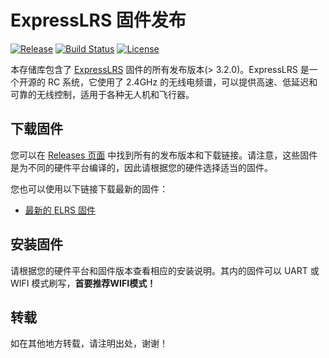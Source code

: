 # ExpressLRS 固件发布

[![Release](https://img.shields.io/github/v/release/L1cardo/ELRS-Firmware-Release?style=flat-square)](https://github.com/L1cardo/ELRS-Firmware-Release/releases)
[![Build Status](https://img.shields.io/github/actions/workflow/status/L1cardo/ELRS-Firmware-Release/build.yml?label=%E7%BC%96%E8%AF%91%E6%9C%80%E6%96%B0%E7%89%88ELRS%E5%9B%BA%E4%BB%B6&style=flat-square)](https://github.com/L1cardo/ELRS-Firmware-Release/actions)
[![License](https://img.shields.io/github/license/L1cardo/ELRS-Firmware-Release?style=flat-square)](https://github.com/L1cardo/ELRS-Firmware-Release/blob/master/LICENSE)

本存储库包含了 [ExpressLRS](https://github.com/ExpressLRS/ExpressLRS) 固件的所有发布版本(> 3.2.0)。ExpressLRS 是一个开源的 RC 系统，它使用了 2.4GHz 的无线电频谱，可以提供高速、低延迟和可靠的无线控制，适用于各种无人机和飞行器。

## 下载固件

您可以在 [Releases 页面](https://github.com/L1cardo/ELRS-Firmware-Release/releases) 中找到所有的发布版本和下载链接。请注意，这些固件是为不同的硬件平台编译的，因此请根据您的硬件选择适当的固件。

您也可以使用以下链接下载最新的固件：

- [最新的 ELRS 固件](https://github.com/L1cardo/ELRS-Firmware-Release/releases/latest/download/firmware.zip)

## 安装固件

请根据您的硬件平台和固件版本查看相应的安装说明。其内的固件可以 UART 或 WIFI 模式刷写，**首要推荐WIFI模式！**

## 转载

如在其他地方转载，请注明出处，谢谢！
